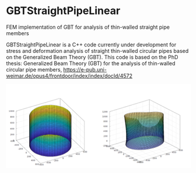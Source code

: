 # GBTStraightPipeLinear
FEM implementation of GBT for analysis of thin-walled straight pipe members 


GBTStraightPipeLinear is a C++ code currently under development for stress and deformation analysis of straight thin-walled circular pipes based on the Generalized Beam Theory (GBT). This code is based on the PhD thesis: Generalized Beam Theory (GBT) for the analysis of thin-walled circular pipe members, https://e-pub.uni-weimar.de/opus4/frontdoor/index/index/docId/4572


![imagename](https://github.com/AbinetKH/GBTStraightPipeLinear/blob/master/doc/plot.png)


